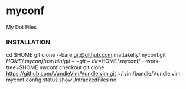 # myconf
My Dot Files

### INSTALLATION ###
cd $HOME
git clone --bare git@github.com:mattakelly/myconf.git $HOME/.myconf
/usr/bin/git --git-dir=$HOME/.myconf/ --work-tree=$HOME
myconf checkout
git clone https://github.com/VundleVim/Vundle.vim.git ~/.vim/bundle/Vundle.vim
myconf config status.showUntrackedFiles no
